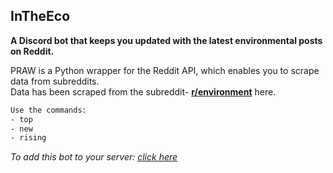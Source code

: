 ## InTheEco

**A Discord bot that keeps you updated with the latest environmental posts on Reddit.**

PRAW is a Python wrapper for the Reddit API, which enables you to scrape data from subreddits. <br />
Data has been scraped from the subreddit- **[r/environment](https://www.reddit.com/r/environment/)** here.
 
```bash
Use the commands:
- top
- new
- rising
```

*To add this bot to your server: [click here](https://discord.com/oauth2/authorize?client_id=1009833248697897020&permissions=534723951680&scope=bot)*
 
